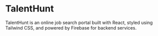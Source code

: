 # TalentHunt

TalentHunt is an online job search portal built with React, styled using Tailwind CSS, and powered by Firebase for backend services.

